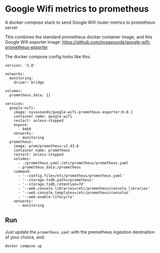 # Google Wifi metrics to prometheus

A docker-compose stack to send Google Wifi router metrics to prometheus server

This combines the standard prometheus docker container image, and this Google Wifi exporter image: https://github.com/nysasounds/google-wifi-prometheus-exporter

The docker compose config looks like this:

```
version: '3.8'

networks:
  monitoring:
    driver: bridge

volumes:
  prometheus_data: {}

services:
  google-wifi:
    image: nysasounds/google-wifi-prometheus-exporter:0.0.1
    container_name: google-wifi
    restart: unless-stopped
    expose:
      - 9469
    networks:
      - monitoring
  prometheus:
    image: prom/prometheus:v2.43.0
    container_name: prometheus
    restart: unless-stopped
    volumes:
      - ./prometheus.yaml:/etc/prometheus/prometheus.yaml
      - prometheus_data:/prometheus
    command:
      - '--config.file=/etc/prometheus/prometheus.yaml'
      - '--storage.tsdb.path=/prometheus'
      - '--storage.tsdb.retention=7d'
      - '--web.console.libraries=/etc/prometheus/console_libraries'
      - '--web.console.templates=/etc/prometheus/consoles'
      - '--web.enable-lifecycle'
    networks:
      - monitoring
```

## Run

Just update the `prometheus.yaml` with the premetheus ingestion destination of your choice, and:
```
docker compose up
```
